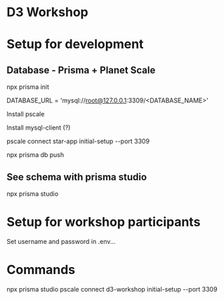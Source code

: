 # D3 Workshop

# Setup for development 

## Database - Prisma + Planet Scale
npx prisma init

DATABASE_URL = 'mysql://root@127.0.0.1:3309/<DATABASE_NAME>'

Install pscale

Install mysql-client (?)

pscale connect star-app initial-setup --port 3309

npx prisma db push

## See schema with prisma studio
npx prisma studio

# Setup for workshop participants

Set username and password in .env...



# Commands

npx prisma studio 
pscale connect d3-workshop initial-setup --port 3309

